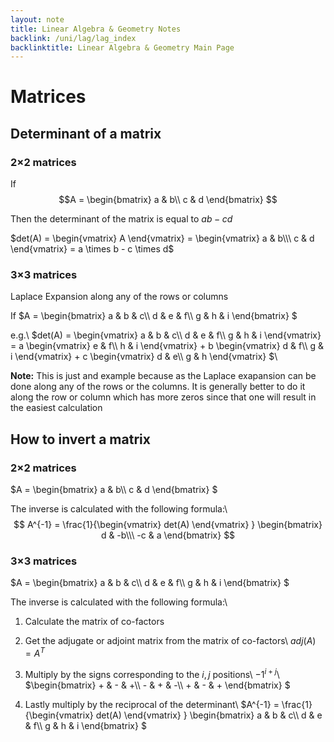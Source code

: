 ```yaml
---
layout: note
title: Linear Algebra & Geometry Notes
backlink: /uni/lag/lag_index
backlinktitle: Linear Algebra & Geometry Main Page
---
```

# Matrices #

## Determinant of a matrix ##

### 2$\times$2 matrices ###

If 
$$A = 
\begin{bmatrix}
a & b\\
c & d 
\end{bmatrix} 
$$

Then the determinant of the matrix is equal to $ab - cd$

$det(A) = \begin{vmatrix} A \end{vmatrix} = \begin{vmatrix} a & b\\\ c & d \end{vmatrix} = a \times b - c \times d$

### 3$\times$3 matrices ###

Laplace Expansion along any of the rows or columns

If $A = \begin{bmatrix} a & b & c\\\ d & e & f\\\ g & h & i \end{bmatrix} $

e.g.\\
$det(A) = \begin{vmatrix} a & b & c\\\ d & e & f\\\ g & h & i  \end{vmatrix} = a \begin{vmatrix} e & f\\\ h & i \end{vmatrix} + b \begin{vmatrix} d & f\\\ g & i \end{vmatrix} + c \begin{vmatrix} d & e\\\ g & h \end{vmatrix}  $\\
<div class="note-block">
<strong>Note:</strong>
This is just and example because as the Laplace exapansion can be done along any of the rows or the columns. It is generally better to do it along the row or column which has more zeros since that one will result in the easiest calculation
</div>

## How to invert a matrix ##

### 2$\times$2 matrices ###

$A = \begin{bmatrix} a & b\\\ c & d \end{bmatrix} $

The inverse is calculated with the following formula:\\
$$
A^{-1} = \frac{1}{\begin{vmatrix} det(A) \end{vmatrix} } \begin{bmatrix} d & -b\\\ -c & a \end{bmatrix}
$$

### 3$\times$3 matrices ###

$A = \begin{bmatrix} a & b & c\\\ d & e & f\\\ g & h & i \end{bmatrix} $

The inverse is calculated with the following formula:\\
1. Calculate the matrix of co-factors

1. Get the adjugate or adjoint matrix from the matrix of co-factors\\
$adj(A) = A^T$

1. Multiply by the signs corresponding to the $i, j$ positions\\
$-1^{i + j}$\\
$\begin{bmatrix} + & - & +\\\ - & + & -\\\ + & - & + \end{bmatrix} $

1. Lastly multiply by the reciprocal of the determinant\\
$A^{-1} = \frac{1}{\begin{vmatrix} det(A) \end{vmatrix} } \begin{bmatrix} a & b & c\\\ d & e & f\\\ g & h & i \end{bmatrix} $
